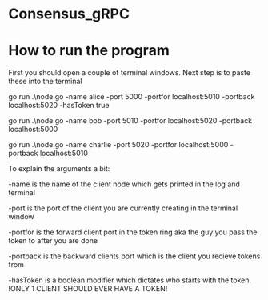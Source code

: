 # Consensus_gRPC
# How to run the program
First you should open a couple of terminal windows. Next step is to paste these into the terminal

go run .\node.go -name alice -port 5000 -portfor localhost:5010 -portback localhost:5020 -hasToken true

go run .\node.go -name bob -port 5010 -portfor localhost:5020 -portback localhost:5000

go run .\node.go -name charlie -port 5020 -portfor localhost:5000 -portback localhost:5010


To explain the arguments a bit:

-name is the name of the client node which gets printed in the log and terminal

-port is the port of the client you are currently creating in the terminal window

-portfor is the forward client port in the token ring aka the guy you pass the token to after you are done

-portback is the backward clients port which is the client you recieve tokens from 

-hasToken is a boolean modifier which dictates who starts with the token. !ONLY 1 CLIENT SHOULD EVER HAVE A TOKEN!
